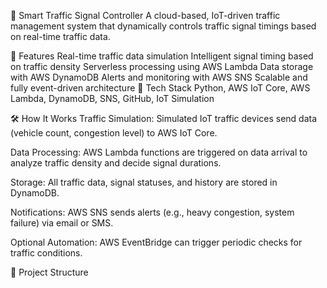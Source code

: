🚦 Smart Traffic Signal Controller
A cloud-based, IoT-driven traffic management system that dynamically controls traffic signal timings based on real-time traffic data. 

📌 Features
Real-time traffic data simulation
Intelligent signal timing based on traffic density
Serverless processing using AWS Lambda
Data storage with AWS DynamoDB
Alerts and monitoring with AWS SNS
Scalable and fully event-driven architecture
🧰 Tech Stack
Python, AWS IoT Core, AWS Lambda, DynamoDB, SNS, GitHub, IoT Simulation

🛠️ How It Works
Traffic Simulation:
Simulated IoT traffic devices send data (vehicle count, congestion level) to AWS IoT Core.

Data Processing:
AWS Lambda functions are triggered on data arrival to analyze traffic density and decide signal durations.

Storage:
All traffic data, signal statuses, and history are stored in DynamoDB.

Notifications:
AWS SNS sends alerts (e.g., heavy congestion, system failure) via email or SMS.

Optional Automation:
AWS EventBridge can trigger periodic checks for traffic conditions.

📂 Project Structure
